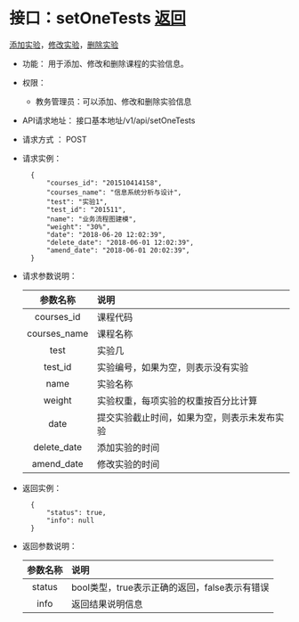 ﻿<!-- markdownlint-disable MD033-->
<!-- 禁止MD033类型的警告 https://www.npmjs.com/package/markdownlint -->

# 接口：setOneTests  [返回](../README.md)
[添加实验](../用例/添加实验.md)，[修改实验](../用例/修改实验.md)，[删除实验](../用例/删除实验.md)

- 功能：
    用于添加、修改和删除课程的实验信息。
    
- 权限：
    - 教务管理员：可以添加、修改和删除实验信息
    
- API请求地址： 
    接口基本地址/v1/api/setOneTests

- 请求方式 ：
    POST

- 请求实例：

        {
            "courses_id": "201510414158",
            "courses_name": "信息系统分析与设计",
            "test": "实验1",
            "test_id": "201511",
            "name": "业务流程图建模",
            "weight": "30%",
            "date": "2018-06-20 12:02:39",
            "delete_date": "2018-06-01 12:02:39",
            "amend_date": "2018-06-01 20:02:39",
        }
 
- 请求参数说明：
 
  |参数名称|说明|
  |:---------:|:--------------------------------------------------------|
  |courses_id|课程代码|
  |courses_name|课程名称|
  |test|实验几|
  |test_id|实验编号，如果为空，则表示没有实验|
  |name|实验名称|
  |weight|实验权重，每项实验的权重按百分比计算|
  |date|提交实验截止时间，如果为空，则表示未发布实验|
  |delete_date|添加实验的时间|
  |amend_date|修改实验的时间|

- 返回实例：

        {
            "status": true,
            "info": null
        }

- 返回参数说明：

  |参数名称|说明|
  |:---------:|:--------------------------------------------------------|
  |status|bool类型，true表示正确的返回，false表示有错误|
  |info|返回结果说明信息|
